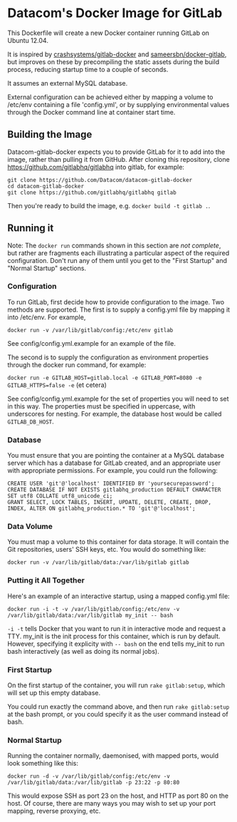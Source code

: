 # Datacom's Docker Image for GitLab

This Dockerfile will create a new Docker container running GitLab on Ubuntu 12.04.

It is inspired by <a href="https://github.com/crashsystems/gitlab-docker">crashsystems/gitlab-docker</a> 
and <a href="https://github.com/sameersbn/docker-gitlab">sameersbn/docker-gitlab</a>, but improves on these 
by precompiling the static assets during the build process, reducing startup time to a couple of seconds.

It assumes an external MySQL database.

External configuration can be achieved either by mapping a volume to /etc/env containing a file 'config.yml', 
or by supplying environmental values through the Docker command line at container start time.

## Building the Image

Datacom-gitlab-docker expects you to provide GitLab for it to add into the image, rather than pulling it from GitHub. After cloning this repository, clone https://github.com/gitlabhq/gitlabhq into gitlab, for example:

    git clone https://github.com/Datacom/datacom-gitlab-docker
    cd datacom-gitlab-docker
    git clone https://github.com/gitlabhq/gitlabhq gitlab
    
Then you're ready to build the image, e.g. ```docker build -t gitlab .```.

## Running it

Note: The ```docker run``` commands shown in this section are *not complete*, but rather are fragments each illustrating a particular aspect of the required configuration. Don't run any of them until you get to the "First Startup" and "Normal Startup" sections.

### Configuration

To run GitLab, first decide how to provide configuration to the image. Two methods are supported. The first is to supply a config.yml file by mapping it into /etc/env. For example,

    docker run -v /var/lib/gitlab/config:/etc/env gitlab

See config/config.yml.example for an example of the file.

The second is to supply the configuration as environment properties through the docker run command, for example:

```docker run -e GITLAB_HOST=gitlab.local -e GITLAB_PORT=8080 -e GITLAB_HTTPS=false -e``` (et cetera)
    
See config/config.yml.example for the set of properties you will need to set in this way. The properties must be specified in uppercase, with underscores for nesting. For example, the database host would be called ```GITLAB_DB_HOST```.

### Database

You must ensure that you are pointing the container at a MySQL database server which has a database for GitLab created, and an appropriate user with appropriate permissions. For example, you could run the following:

    CREATE USER 'git'@'localhost' IDENTIFIED BY 'yoursecurepassword';
    CREATE DATABASE IF NOT EXISTS gitlabhq_production DEFAULT CHARACTER SET utf8 COLLATE utf8_unicode_ci;
	GRANT SELECT, LOCK TABLES, INSERT, UPDATE, DELETE, CREATE, DROP, INDEX, ALTER ON gitlabhq_production.* TO 'git'@'localhost';
	
### Data Volume

You must map a volume to this container for data storage. It will contain the Git repositories, users' SSH keys, etc. You would do something like:

    docker run -v /var/lib/gitlab/data:/var/lib/gitlab gitlab

### Putting it All Together

Here's an example of an interactive startup, using a mapped config.yml file:

    docker run -i -t -v /var/lib/gitlab/config:/etc/env -v /var/lib/gitlab/data:/var/lib/gitlab my_init -- bash
    
```-i -t``` tells Docker that you want to run it in interactive mode and request a TTY. my\_init is the init process for this container, which is run by default. However, specifying it explicity with ```-- bash``` on the end tells my\_init to run bash interactively (as well as doing its normal jobs).

### First Startup

On the first startup of the container, you will run ```rake gitlab:setup```, which will set up this empty database.

You could run exactly the command above, and then run ```rake gitlab:setup``` at the bash prompt, or you could specify it as the user command instead of bash.

### Normal Startup

Running the container normally, daemonised, with mapped ports, would look something like this:

    docker run -d -v /var/lib/gitlab/config:/etc/env -v /var/lib/gitlab/data:/var/lib/gitlab -p 23:22 -p 80:80
    
This would expose SSH as port 23 on the host, and HTTP as port 80 on the host. Of course, there are many ways you may wish to set up your port mapping, reverse proxying, etc.
